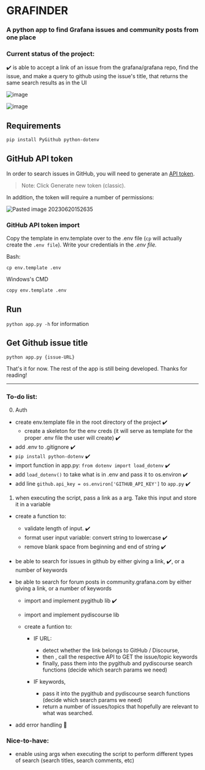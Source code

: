 # GRAFINDER
### A python app to find Grafana issues and community posts from one place

### Current status of the project:

✔️ is able to accept a link of an issue from the grafana/grafana repo, find the issue, and make a query to github using the issue's title, that returns the same search results as in the UI


![image](https://github.com/tonypowa/grafinder/assets/45235678/35bbd670-24d7-4b31-b814-6de88c60c5cd)


![image](https://github.com/tonypowa/grafinder/assets/45235678/ef1242cc-ab51-4733-a868-57c95f496cc8)





## Requirements

``` sh
pip install PyGithub python-dotenv
```

## GitHub API token

In order to search issues in GitHub, you will need to generate an [API token](https://github.com/settings/tokens). 

> Note: Click Generate new token (classic).

In addition, the token will require a number of permissions:

![Pasted image 20230620152635](https://github.com/tonypowa/grafinder/assets/45235678/621d3cab-368c-4652-9f58-b90b5d69afba)


### GitHub API token import

Copy the template in env.template over to the .env file (`cp` will actually create the `.env file`). Write your credentials in the *.env file.*

Bash:
```
cp env.template .env
```

Windows's CMD

```
copy env.template .env
```

## Run

`python app.py -h` for information


## Get Github issue title

```
python app.py {issue-URL}
```

That's it for now. The rest of the app is still being developed. 
Thanks for reading!

-----

### To-do list:

0. Auth

- create env.template file in the root directory of the project :heavy_check_mark:
  - create a skeleton for the env creds (it will serve as template for the proper .env file the user will create) :heavy_check_mark:
- add .env to .gitignore :heavy_check_mark:
- `pip install python-dotenv`  :heavy_check_mark:
- import function in app.py: `from dotenv import load_dotenv`  :heavy_check_mark:
- add `load_dotenv()` to take what is in .env and pass it to os.environ  :heavy_check_mark:
- add line `github.api_key = os.environ['GITHUB_API_KEY']` to `app.py` :heavy_check_mark:

1. when executing the script, pass a link as a arg. Take this input and store it in a variable
- create a function to:
  - validate length of input.  :heavy_check_mark:
  - format user input variable: convert string to lowercase :heavy_check_mark:
  - remove blank space from beginning and end of string :heavy_check_mark:
- be able to search for issues in github by either giving a link, :heavy_check_mark:,  or a number of keywords 
- be able to search for forum posts in community.grafana.com by either giving a link, or a number of keywords 
  - import and implement pygithub lib :heavy_check_mark: 
  - import and implement pydiscourse lib
  - create a funtion to:
  
    - IF URL: 
      - detect whether the link belongs to GitHub / Discourse,  
      - then , call the respective API to GET the issue/topic keywords
      - finally, pass them into the pygithub and pydiscourse search functions (decide which search params we need)
      
    - IF keywords, 
      - pass it into the pygithub and pydiscourse search functions (decide which search params we need)
      - return a number of issues/topics that hopefully are relevant to what was searched.
 
- add error handling :hammer:

### Nice-to-have:

- enable using args when executing the script to perform different types of search (search titles, search comments, etc)
